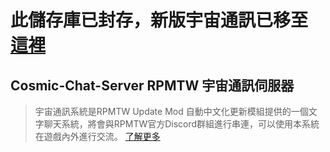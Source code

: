# 此儲存庫已封存，新版宇宙通訊已移至 [這裡](https://github.com/RPMTW/RPMTW-Server)

## Cosmic-Chat-Server RPMTW 宇宙通訊伺服器  

> 宇宙通訊系統是RPMTW Update Mod 自動中文化更新模組提供的一個文字聊天系統，將會與RPMTW官方Discord群組進行串連，可以使用本系統在遊戲內外進行交流。
[了解更多](https://www.rpmtw.com/Wiki/ModInfo#what-is-cosmic-system)
